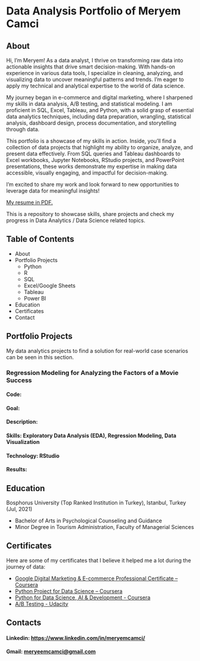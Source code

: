 
# Data Analysis Portfolio of Meryem Camci

## About
Hi, I’m Meryem! As a data analyst, I thrive on transforming raw data into actionable insights that drive smart decision-making. With hands-on experience in various data tools, I specialize in cleaning, analyzing, and visualizing data to uncover meaningful patterns and trends. I’m eager to apply my technical and analytical expertise to the world of data science.

My journey began in e-commerce and digital marketing, where I sharpened my skills in data analysis, A/B testing, and statistical modeling. I am proficient in SQL, Excel, Tableau, and Python, with a solid grasp of essential data analytics techniques, including data preparation, wrangling, statistical analysis, dashboard design, process documentation, and storytelling through data.

This portfolio is a showcase of my skills in action. Inside, you’ll find a collection of data projects that highlight my ability to organize, analyze, and present data effectively. From SQL queries and Tableau dashboards to Excel workbooks, Jupyter Notebooks, RStudio projects, and PowerPoint presentations, these works demonstrate my expertise in making data accessible, visually engaging, and impactful for decision-making.

I’m excited to share my work and look forward to new opportunities to leverage data for meaningful insights!

[My resume in PDF.](https://drive.google.com/file/d/1DJWrM6fu3jvUQA8kLjG5PldGlt0-NjaB/view?usp=sharing)

This is a repository to showcase skills, share projects and check my progress in Data Analytics / Data Science related topics.

## Table of Contents

* About
* Portfolio Projects
  * Python
  * R    
  * SQL
  * Excel/Google Sheets
  * Tableau
  * Power BI 
* Education
* Certificates
* Contact

## Portfolio Projects

My data analytics projects to find a solution for real-world case scenarios can be seen in this section. 

### Regression Modeling for Analyzing the Factors of a Movie Success 
#### Code: 
#### Goal: 
#### Description: 
#### Skills: Exploratory Data Analysis (EDA), Regression Modeling, Data Visualization 
#### Technology: RStudio 
#### Results: 

## Education

Bosphorus University (Top Ranked Institution in Turkey), Istanbul, Turkey  (Jul, 2021)                                           
 * Bachelor of Arts in Psychological Counseling and Guidance
 * Minor Degree in Tourism Administration, Faculty of Managerial Sciences

## Certificates

Here are some of my certificates that I believe it helped me a lot during the journey of data: 

* [Google Digital Marketing & E-commerce Professional Certificate – Coursera](https://coursera.org/share/29facdf340e872ce32c4ba1d69f3c448)
* [Python Project for Data Science – Coursera](https://coursera.org/share/e44ab96f41677bd0adce5fbee2bae8e4)
* [Python for Data Science, AI & Development - Coursera](https://coursera.org/share/65b7ed491f6b1c1b804dbbc4cbbbda7a)
* [A/B Testing - Udacity](https://www.udacity.com/enrollment/ud257)

## Contacts

#### Linkedin: https://www.linkedin.com/in/meryemcamci/ 
#### Gmail: meryeemcamci@gmail.com
